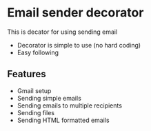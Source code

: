 # Email sender decorator

This is decator for using sending email 

- Decorator is simple to use (no hard coding)
- Easy following

## Features

- Gmail setup 
- Sending simple emails
- Sending emails to multiple recipients
- Sending files
- Sending HTML formatted emails 
